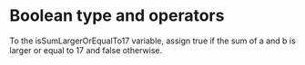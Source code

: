 # Boolean type and operators
To the isSumLargerOrEqualTo17 variable, assign true if the sum of a and b is larger or equal to 17 and false otherwise.